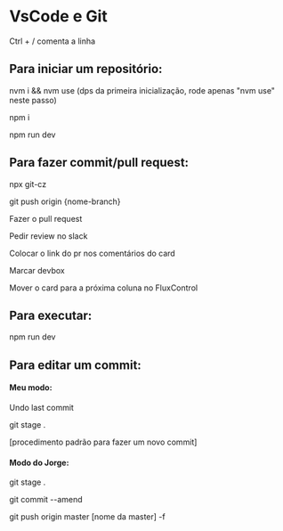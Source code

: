 # **VsCode e Git**

Ctrl + / comenta a linha

## **Para iniciar um repositório:**
nvm i && nvm use (dps da primeira inicialização, rode apenas "nvm use" neste passo)

npm i

npm run dev

## **Para fazer commit/pull request:**
npx git-cz

git push origin {nome-branch}

Fazer o pull request

Pedir review no slack

Colocar o link do pr nos comentários do card

Marcar devbox

Mover o card para a próxima coluna no FluxControl

## **Para executar:**
npm run dev

## **Para editar um commit:**
#### Meu modo:
Undo last commit

git stage .

[procedimento padrão para fazer um novo commit]

#### Modo do Jorge:
git stage .

git commit --amend

git push origin master [nome da master] -f
